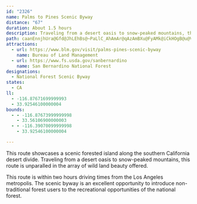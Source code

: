 ```yaml
---
id: "2326"
name: Palms to Pines Scenic Byway
distance: "67"
duration: About 1.5 hours
description: Traveling from a desert oasis to snow-peaked mountains, this route is unparalleled in the array of wild beauty offered.
path: caanEnnjhUra@Gfd@JhLEhBs@~PaLlC_AhAmAr@qAzAmBXu@FyAMk@iCkHOgB@u@VkA`A{CxAkCFe@C{AoAeEEm@DqAh@gBXeDz@mDBm@O{BHkANe@^e@|CmB~BsG\uCPe@XYv@SZ@|C|@t@Eb@WhAyBXa@dByA|@iBtBmCn@{AVkAl@eAfASvARd@Vr@dANlBCr@Ip@[dAy@r@wDZ_@PiA`Ai@|Ay@|Eu@xBy@pAi@xAStAn@dJE`C_BzE?rD}BjLBt@d@bAvBfAp@dAVhANhC`@r@bAl@lADb@Kz@{@h@kAZsABqBc@gAcA}@iAOuAFu@Yo@eAI{@Dq@x@mBx@wAnAoDl@s@dBeAl@mATqAUcE?_BX_Bn@kAhBsAhDs@bAm@dA_@v@QdB?vC_AlBM`Dx@jB?t@RTPb@l@J^h@fEbA`BxA~@l@PdA?|@W~@a@nAeBlAmFb@mAdBgDTgAAw@]s@SYuBmA_@}@Eo@Dq@^wAP{AAeBU{CDs@x@kAdAg@vACbC[~@l@X`@Nh@?r@iAhGDjBNr@Zp@t@h@`AN^CrCuA|AY|BQv@s@p@}@To@IsEHkATyAbAoBn@o@lF{CnByAfAmAlBsA~Aw@h@m@b@yB@aAKcCh@qEc@eD?}ArCqKzEyJtAgBxAk@bAMzJc@dC[b@MbCiBfHwGjAq@hAGpATjBhBhAf@l@DhAM|DwBvGs@lBs@nA}@bAgA~BgDlAmAxCqAhASrC?xARrB~@fJnFdAHlAIbA]x@u@nEoHdJcKbCeDh@gAxAqEr@{@rDqBrAgB~A{Cl@w@xBgBZk@Xm@Nq@HaBI_BFqAJs@X{@n@eAhDmBt@}@Vi@JsA[wDCkBLuAZy@~@_AlAYt@Er@SX]n@yAhBuGXg@d@_@rAc@nCH|AYd@w@Vo@t@eHXyAdA_C|@k@|F{BX[n@qANw@XiCn@yAbAq@nBa@x@w@`@sAFmAy@eCK_ADaATs@v@y@~@WdAFnChB`@FxAYdAyA|@{Ct@s@x@]hCg@tAkAl@sAd@aBzE}\rA_E|IcPfIoMr@q@xAs@|@Md@CvFd@nBElBg@fFsBxR{Ij@Mh@Il@JtCfAlAK|@m@Zg@~@yCNmELs@d@sArBsC~AsDfBsA`BQv@J^L|D|Dn@\xANhAWb@S~AwAr@a@rASbB@xAOn@WnA{@|CwChAg@d@@~Ad@zBdAjA^rAJrXgH~@_@bAy@bAkAx@gBt@_C\_Es@gOBi@PkAbA{Ar@]|@MzBl@bAJr@?zO_F~@s@|AaBfE}BfAgBFg@BkAYsC@aBLi@rAiCXeANaCIcAY{@cEuIkK_SSu@KaA?eA^qBh@eBR}Bc@yBc@}@SeADoA`@mAx@}@xAy@~@qAn@{ARmAT{EXqArDuHnAcEHi@HyD^gGr@sCDmA]aGQ_IcAsBgBs@eDs@iBy@g@qAKmAT_CdAaBfDyB`Cg@j@]|AaC\KzD]|@g@h@aAJk@?kAQgA}@eBmCyCuAsBcB_Au@y@Wu@C}@Ls@h@s@^M^?x@PvBnCxB`BzA|Bv@t@~Ad@`Fh@^T^l@d@dBlB~AZf@Fj@m@`CKbAD`Hd@~BhAfBLx@v@fCf@x@b@\t@RbB]hABh@Z~BvDr@n@~@d@rA^xBL|@[`@_@nAeBlA{@x@K~@RlBlAdAb@h@FR?dAe@n@w@\aAXmEJeAX{@\k@hDaDrA_BbByAb@m@lI}QPq@Hy@Ag@YwAcAmB_@yAIaBD}@XuA|@iB|BaCn@_A^{@h@sAt@qCh@uDZs@r@u@t@AhA~@zB`HdBtDtAdBx@j@jBd@fEf@`@PVl@t@^bFxArARnBE~BYfD^rASrC{@lBF~A]~@e@fAwAt@iBhA{D^s@t@g@pAYhR@~Ap@hC^lA^nCfBrA?b@QxE_DxAs@|Bs@d@[x@eB\gD^qAp@y@v@]r@BfHdD^Ln@DxAS|Aw@~BuBj@]v@KhBJtAr@bArAXpAHt@PpDXx@^Zv@PnAMh@q@Nm@Bq@E{@]aAmE_Jm@aA_BwAgDkAq@_@}@gAk@sAM_BBu@fB_KZaD?g@_@kBi@eAqKoMgAkCOoAHeBR_AnBaFXgBHoAYaDIuCHwAd@eAb@m@xBgB^g@^_Ar@mC~CsCb@}@\uANcEJa@b@y@tAa@rCWbCApAr@nA`BtAj@xC_Ar@E|@PxArAjBtBl@~@vAdFj@bDnDlFvBNfFk@z@Dr@TpAjAf@lA^b@vAlAfMlM`E`DdC`Bf@BZKl@q@?u@UoACu@HmA^cA|BiB~FkGrAaAhA]zB?~J|Ab@Ir@i@d@Ob@Jh@v@[tDJv@h@z@d@PxALfDJrBr@~@v@rAzAdAlBnB|@|A`B^Xl@DjAw@x@Gd@Rx@jAr@XlB^|B?xDfAhAP|@Y^y@?qAU{@MiAXoAn@sADw@Gy@s@kB?{@d@yAx@eB|@yC^a@p@K`GjAbCrAx@Er@_@T_@Nm@`@wE?o@]}BJoAVe@ZY|AKj@Wb@o@^_Cf@a@f@@|B~AbDDXPnAtAnAdAvAd@h@Z~AvC|CzBhCvBvFtGP`AKx@_@j@oA`AYb@If@Bx@h@~CDz@W|AaAxAOr@N`C`@x@l@R`ABb@KvAeAbCoCh@_@n@UpAA|AX`B?dBaAvBe@tB{FrAqBDq@e@{C?m@Bq@N{@^c@rAu@d@i@XmAToEhA}CzBuE`@g@tK_HrGmEvW}RvE{EbBqB|DsKhAwBbIeHfDgD~@yAf@_AnC_IXaAd@mEXqAt@mA~ByA`@g@j@wARgAjAaKv@oLXmBbCaLjBkGlEuL|@aBvCuDzByBvCeBfFoEjFyC`A_AvDwGhEmC|@{@hBsCpKoS~Pab@bBqDrC{DbDeCfDgBdf@_MhC_AfEcCt|@au@ll@qt@|}@{p@tL_In\iR|EkD`j@{e@~VeTjI_IlDmChl@{f@zx@{x@|IoI~G}FfDiBpF_CdO{FveAsf@rGsEvHoHrEkF|BmE|AgCxFmOnOad@bDeLfMqt@VaCJyABsBMeBu@uDyAyCo@_Ay@y@gCkBq@y@m@uAUwCNaCb@mAxEgKx@sDHqCc@md@RgF~AkR|B{_@H}IIeGw@gFiIiS}B{DkBgBeH_KsAsCsAgFoAcIiAeDcDuGcBgCqDkDkByBWg@e@_CB_Cd@sEBeBCgB_BoOUmAqAaD[eBI_DRuBT}@Xy@pAyBpDuCjFyB^e@l@sAl@sCNeB?aBu@yBsBqDYaAOaBHyBn@kGB_EIoHi@oDYw@uAaCi@yAO}@IcCg@kEeAiGsBeEgMoS_@kAQaBBsBt@mEFkAGmA[yAmA_B_DqMyFgJ]cBUcHq@yBg@_Ai@g@cBy@oAkAi@mAwByH[eCOsDJqDl@qE?aAMwAOy@_CiFqDwGQ{@MeBLyClAkO@eEO_Cs@mEkYurAoC}TUkEh@mE?gCO_By@gCg@yB?eBbAmCh@y@b@aB|Fc_@lBcJ?sDi@aDaA}BqA}Bq@wBm@mKg@iEi@wBsCgGyCoD}HuG_Ac@gAGoCD{AYq@_@uA}A{BgA}]oKmDy@uG_@aCF{Hr@_AEg@MuAaAeFeJuA{@mASeB?mFZuAX_E~CkAd@sADsB]eAs@sAmBSgCJgDKsC_@wAYg@w@_Ag@Y_Bc@mDG}Bg@kAk@oCmByAk@uBAy@RgBjAeAXeA?kB]kGeCuAu@eCaFgC}BoBu@_B_@mGYmB_@iA}@mAuAu@}BUoBBmEQcAe@cA_BkBaBmCq@}Am@yAuAoGq@kBq@o@u@WmSa@aDw@cEmBe@MwA?eBZy@h@wBrC_Ar@eATmB?}@[aBmAs@YyAQsB?oAM}Ae@eBkAgDyC}EmC}EqByB{AqDsDcAYyA?aHtBsEB{DdBwA?gDmAk@K}A@cBj@_AlAOdANfBn@dAjDpCjBlBrA`BxApC~@hCbB`GXrBHlACdAm@xAuAp@uAKaBmAoCkCsIuHs@aAO_@y@yF}@aCe@s@i@i@}CyBi@o@K_@OeBTmAhAgBJe@EwCXmB~AgBTm@VeCZeA`CuCn@sADw@Oy@]m@u@e@y@K_@Fs@n@a@lA?~@JfAEdAM`@iH~LiAzBaErJ[Xi@XiBd@c@Tu@~@]|@YrCOd@k@h@y@VYAs@[]]Qo@Em@JmATg@dCkBz@yA^sB^eELg@d@_AbBaB^m@XoAD_Ao@cG]wAe@{@{@e@g@Gu@@y@b@YTa@~@QlARzDIbA]lAa@j@m@X[LaDPa@P_@\Yh@OfA?zCa@dAm@j@_AJ}@WWSa@mACq@NaA\w@`AeAVa@ZkABi@GiAQi@e@k@aA_@sADm@^w@hAoAdDg@j@w@`@iABeJk@_AR_Aj@w@zA_@jCU~@}CtDo@~AMf@KbBBfEYzAo@dA]XmB~@i@d@g@z@aC~Gk@p@eBnAiJvFgCz@oCJsAEiBYiEgAuVkHQ[eeGceByASsA?oA^cCdA
attractions:
  - url: https://www.blm.gov/visit/palms-pines-scenic-byway
    name: Bureau of Land Management
  - url: https://www.fs.usda.gov/sanbernardino
    name: San Bernardino National Forest
designations:
  - National Forest Scenic Byway
states:
  - CA
ll:
  - -116.87671699999993
  - 33.92546100000004
bounds:
  - - -116.87673999999998
    - 33.56106900000003
  - - -116.39070099999998
    - 33.92546100000004

---
```


This route showcases a scenic forested island along the southern California desert divide.  Traveling from a desert oasis to snow-peaked mountains, this route is unparalled in the array of wild land beauty offered.

This route is within two hours driving times from the Los Angeles metropolis.  The scenic byway is an excellent opportunity to introduce non-traditional forest users to the recreational opportunities of the national forest.
